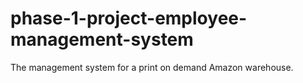 # phase-1-project-employee-management-system
The management system for a print on demand Amazon warehouse.
